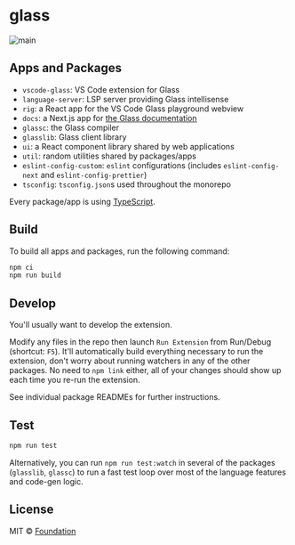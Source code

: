 # glass

![main](https://github.com/foundation-ui/glass/actions/workflows/main.yml/badge.svg)

## Apps and Packages

- `vscode-glass`: VS Code extension for Glass
- `language-server`: LSP server providing Glass intellisense
- `rig`: a React app for the VS Code Glass playground webview
- `docs`: a Next.js app for [the Glass documentation](https://docs.glass/)
- `glassc`: the Glass compiler
- `glasslib`: Glass client library
- `ui`: a React component library shared by web applications
- `util`: random utilities shared by packages/apps
- `eslint-config-custom`: `eslint` configurations (includes `eslint-config-next` and `eslint-config-prettier`)
- `tsconfig`: `tsconfig.json`s used throughout the monorepo

Every package/app is using [TypeScript](https://www.typescriptlang.org/).

## Build

To build all apps and packages, run the following command:

```bash
npm ci
npm run build
```

## Develop

You'll usually want to develop the extension.

Modify any files in the repo then launch `Run Extension` from Run/Debug (shortcut: `F5`). It'll automatically build everything necessary to run the extension, don't worry about running watchers in any of the other packages. No need to `npm link` either, all of your changes should show up each time you re-run the extension.

See individual package READMEs for further instructions.

## Test

```bash
npm run test
```

Alternatively, you can run `npm run test:watch` in several of the packages (`glasslib`, `glassc`) to run a fast test loop over most of the language features and code-gen logic.

## License

MIT © [Foundation](https://foundation-ui.com)

